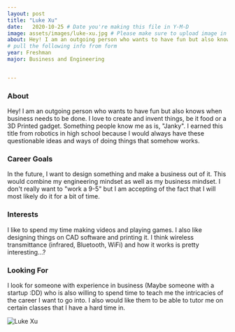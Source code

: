 ```yaml
---
layout: post
title: "Luke Xu"
date:   2020-10-25 # Date you're making this file in Y-M-D
image: assets/images/luke-xu.jpg # Please make sure to upload image in /assets/images/fname-lastname.ext format 
about: Hey! I am an outgoing person who wants to have fun but also knows when business needs to be done. I love to create and invent things, be it food or a 3D Printed gadget. Something people know me as is, "Janky". I earned this title from robotics in high school because I would always have these questionable ideas and ways of doing things that somehow works. # "Briefly describe yourself"
# pull the following info from form
year: Freshman 
major: Business and Engineering


---
```


### About
Hey! I am an outgoing person who wants to have fun but also knows when business needs to be done. I love to create and invent things, be it food or a 3D Printed gadget. Something people know me as is, "Janky". I earned this title from robotics in high school because I would always have these questionable ideas and ways of doing things that somehow works.

### Career Goals

In the future, I want to design something and make a business out of it. This would combine my engineering mindset as well as my business mindset. I don't really want to "work a 9-5" but I am accepting of the fact that I will most likely do it for a bit of time.

### Interests

I like to spend my time making videos and playing games. I also like designing things on CAD software and printing it. I think wireless transmittance (infrared, Bluetooth, WiFi) and how it works is pretty interesting...?

### Looking For

I look for someone with experience in business (Maybe someone with a startup :DD) who is also willing to spend time to teach me the intricacies of the career I want to go into. I also would like them to be able to tutor me on certain classes that I have a hard time in.

<div class="text-center my-5">
    <img src="{{ "assets/images/luke-xu.jpg" | absolute_url }}" alt="Luke Xu" class="rounded post-img" />
</div>
